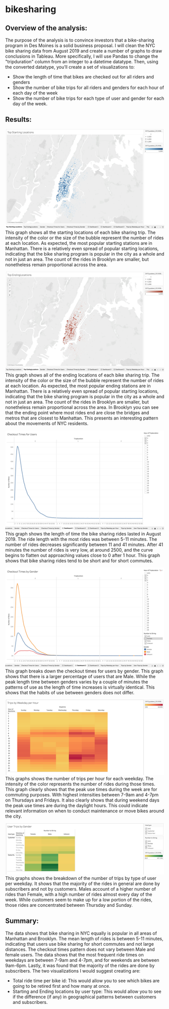 # bikesharing

## Overview of the analysis: 
The purpose of the analysis is to convince investors that a bike-sharing program in Des Moines is a solid business proposal. I will clean the NYC bike sharing data from August 2019 and create a number of graphs to draw conclusions in Tableau.  More specifically, I will use Pandas to change the "tripduration" column from an integer to a datetime datatype. Then, using the converted datatype, you’ll create a set of visualizations to:
- Show the length of time that bikes are checked out for all riders and genders
- Show the number of bike trips for all riders and genders for each hour of each day of the week
- Show the number of bike trips for each type of user and gender for each day of the week.


## Results: 

![Top Starting Locations](https://github.com/andreabassetti/bikesharing/blob/main/png/Top%20Starting%20Locations.png)
This graph shows all the starting locations of each bike sharing trip. The intensity of the color or the size of the bubble represent the number of rides at each location. As expected, the most popular starting stations are in Manhattan. There is a relatively even spread of popular starting locations, indicating that the bike sharing program is popular in the city as a whole and not in just an area. The count of the rides in Brooklyn are smaller, but nonetheless remain proportional across the area. 


![Top Ending Locations](https://github.com/andreabassetti/bikesharing/blob/main/png/Top%20Ending%20Locations.png)
This graph shows all of the ending locations of each bike sharing trip. The intensity of the color or the size of the bubble represent the number of rides at each location. As expected, the most popular ending stations are in Manhattan. There is a relatively even spread of popular starting locations, indicating that the bike sharing program is popular in the city as a whole and not in just an area. The count of the rides in Brooklyn are smaller, but nonetheless remain proportional across the area. In Brooklyn you can see that the ending point where most rides end are close the bridges and metros that are closest to Manhattan. This presents an interesting pattern about the movements of NYC residents. 


![Checkout Times for Users](https://github.com/andreabassetti/bikesharing/blob/main/png/Checkout%20Times%20for%20Users.png)
This graph shows the length of time the bike sharing rides lasted in August 2019. The ride length with the most rides was between 5-11 minutes. The number of rides decreases significantly between 11 and 41 minutes. After 41 minutes the number of rides is very low, at around 2500, and the curve begins to flatten out approaching values close to 0 after 1 hour. This graph shows that bike sharing rides tend to be short and for short commutes. 


![Checkout Times by Gender](https://github.com/andreabassetti/bikesharing/blob/main/png/Checkout%20Times%20by%20Gender.png)
This graph breaks down the checkout times for users by gender. This graph shows that there is a larger percentage of users that are Male. While the peak length time between genders varies by a couple of minutes the patterns of use as the length of time increases is virtually identical. This shows that the habits of use between genders does not differ. 


![Trips by Weekday per Hour](https://github.com/andreabassetti/bikesharing/blob/main/png/Trips%20by%20Weekday%20per%20Hour.png)
This graphs shows the number of trips per hour for each weekday. The intensity of the color represents the number of rides during those times. This graph clearly shows that the peak use times during the week are for commuting purposes. With highest intensities between 7-9am and 4-7pm on Thursdays and Fridays. It also clearly shows that during weekend days the peak use times are during the daylight hours. This could indicate relevant information on when to conduct maintenance or move bikes around the city. 


![User Trips by Gender.](https://github.com/andreabassetti/bikesharing/blob/main/png/User%20Trips%20by%20Gender.png)
This graphs shows the breakdown of the number of trips by type of user per weekday. It shows that the majority of the rides in general are done by subscribers and not by customers. Males account of a higher number of rides than Female, with a high number of rides almost every day of the week. While customers seem to make up for a low portion of the rides, those rides are concentrated between Thursday and Sunday. 


## Summary:
The data shows that bike sharing in NYC equally is popular in all areas of Manhattan and Brooklyn. The mean length of rides is between 5-11 minutes, indicating that users use bike sharing for short commutes and not large distances. The checkout times pattern does not vary between Male and female users. The data shows that the most frequent ride times on weekdays are between 7-9am and 4-7pm, and for weekends are between 9am-6pm. Lastly, it was found that the majority of the rides are done by subscribers. 
The two visualizations I would suggest creating are: 
- Total ride time per bike id: This would allow you to see which bikes are going to be retired first and how many at once. 
- Starting and Ending locations by user type: This would allow you to see if the difference (if any) in geographical patterns between customers and subscribers.
